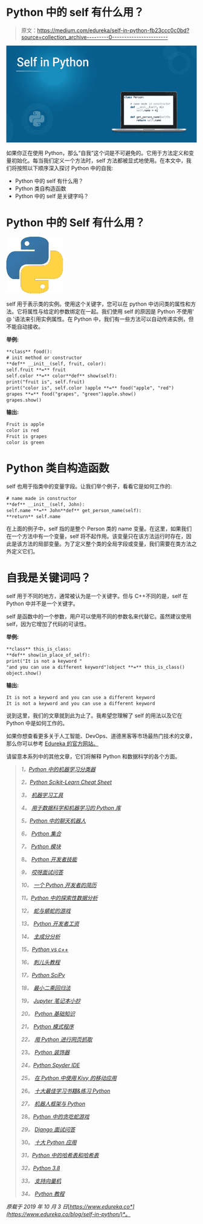 # Python 中的 self 有什么用？

> 原文：<https://medium.com/edureka/self-in-python-fb23ccc0c0bd?source=collection_archive---------0----------------------->

![](img/96ffdc1e5f79a5e27944ab335326bf82.png)

如果你正在使用 Python，那么“自我”这个词是不可避免的。它用于方法定义和变量初始化。每当我们定义一个方法时，self 方法都被显式地使用。在本文中，我们将按照以下顺序深入探讨 Python 中的自我:

*   Python 中的 self 有什么用？
*   Python 类自构造函数
*   Python 中的 self 是关键字吗？

# Python 中的 Self 有什么用？

![](img/ef203d6b2fb55045a7465d464926bd90.png)

self 用于表示类的实例。使用这个关键字，您可以在 python 中访问类的属性和方法。它将属性与给定的参数绑定在一起。我们使用 self 的原因是 Python 不使用' @ '语法来引用实例属性。在 Python 中，我们有一些方法可以自动传递实例，但不能自动接收。

**举例:**

```
**class** food():
# init method or constructor
**def** __init__(self, fruit, color):
self.fruit **=** fruit
self.color **=** color**def** show(self):
print("fruit is", self.fruit)
print("color is", self.color )apple **=** food("apple", "red")
grapes **=** food("grapes", "green")apple.show()
grapes.show()
```

**输出:**

```
Fruit is apple
color is red
Fruit is grapes
color is green
```

# Python 类自构造函数

self 也用于指类中的变量字段。让我们举个例子，看看它是如何工作的:

```
# name made in constructor
**def** __init__(self, John):
self.name **=** John**def** get_person_name(self):
**return** self.name
```

在上面的例子中，self 指的是整个 Person 类的 name 变量。在这里，如果我们在一个方法中有一个变量，self 将不起作用。该变量只在该方法运行时存在，因此是该方法的局部变量。为了定义整个类的全局字段或变量，我们需要在类方法之外定义它们。

# 自我是关键词吗？

self 用于不同的地方，通常被认为是一个关键字。但与 C++不同的是，self 在 Python 中并不是一个关键字。

self 是函数中的一个参数，用户可以使用不同的参数名来代替它。虽然建议使用 self，因为它增加了代码的可读性。

**举例:**

```
**class** this_is_class:
**def** show(in_place_of_self):
print("It is not a keyword "
"and you can use a different keyword")object **=** this_is_class()
object.show()
```

**输出:**

```
It is not a keyword and you can use a different keyword
It is not a keyword and you can use a different keyword
```

说到这里，我们的文章就到此为止了。我希望您理解了 self 的用法以及它在 Python 中是如何工作的。

如果你想查看更多关于人工智能、DevOps、道德黑客等市场最热门技术的文章，那么你可以参考 [Edureka 的官方网站。](https://www.edureka.co/blog/?utm_source=medium&utm_medium=content-link&utm_campaign=self-in-python)

请留意本系列中的其他文章，它们将解释 Python 和数据科学的各个方面。

> *1。*[*Python 中的机器学习分类器*](/edureka/machine-learning-classifier-c02fbd8400c9)
> 
> *2。*[*Python Scikit-Learn Cheat Sheet*](/edureka/python-scikit-learn-cheat-sheet-9786382be9f5)
> 
> *3。* [*机器学习工具*](/edureka/python-libraries-for-data-science-and-machine-learning-1c502744f277)
> 
> *4。* [*用于数据科学和机器学习的 Python 库*](/edureka/python-libraries-for-data-science-and-machine-learning-1c502744f277)
> 
> *5。*[*Python 中的聊天机器人*](/edureka/how-to-make-a-chatbot-in-python-b68fd390b219)
> 
> *6。* [*Python 集合*](/edureka/collections-in-python-d0bc0ed8d938)
> 
> *7。* [*Python 模块*](/edureka/python-modules-abb0145a5963)
> 
> 8。 [*Python 开发者技能*](/edureka/python-developer-skills-371583a69be1)
> 
> *9。* [*哎呀面试问答*](/edureka/oops-interview-questions-621fc922cdf4)
> 
> *10。* [*一个 Python 开发者的简历*](/edureka/python-developer-resume-ded7799b4389)
> 
> *11。*[*Python 中的探索性数据分析*](/edureka/exploratory-data-analysis-in-python-3ee69362a46e)
> 
> *12。* [*蛇与蟒蛇的游戏*](/edureka/python-turtle-module-361816449390)
> 
> *13。* [*Python 开发者工资*](/edureka/python-developer-salary-ba2eff6a502e)
> 
> *14。* [*主成分分析*](/edureka/principal-component-analysis-69d7a4babc96)
> 
> *15。*[*Python vs c++*](/edureka/python-vs-cpp-c3ffbea01eec)
> 
> *16。* [*刺儿头教程*](/edureka/scrapy-tutorial-5584517658fb)
> 
> *17。*[*Python SciPy*](/edureka/scipy-tutorial-38723361ba4b)
> 
> *18。* [*最小二乘回归法*](/edureka/least-square-regression-40b59cca8ea7)
> 
> *19。* [*Jupyter 笔记本小抄*](/edureka/jupyter-notebook-cheat-sheet-88f60d1aca7)
> 
> *20。* [*Python 基础知识*](/edureka/python-basics-f371d7fc0054)
> 
> *21。* [*Python 模式程序*](/edureka/python-pattern-programs-75e1e764a42f)
> 
> *22。* [*用 Python 进行网页抓取*](/edureka/web-scraping-with-python-d9e6506007bf)
> 
> 23。 [*Python 装饰器*](/edureka/python-decorator-tutorial-bf7b21278564)
> 
> *24。*[*Python Spyder IDE*](/edureka/spyder-ide-2a91caac4e46)
> 
> *25。* [*在 Python 中使用 Kivy 的移动应用*](/edureka/kivy-tutorial-9a0f02fe53f5)
> 
> 26。 [*十大最佳学习书籍&练习 Python*](/edureka/best-books-for-python-11137561beb7)
> 
> *27。* [*机器人框架与 Python*](/edureka/robot-framework-tutorial-f8a75ab23cfd)
> 
> 28。[*Python 中的贪吃蛇游戏*](/edureka/snake-game-with-pygame-497f1683eeaa)
> 
> *29。* [*Django 面试问答*](/edureka/django-interview-questions-a4df7bfeb7e8)
> 
> 30。 [*十大 Python 应用*](/edureka/python-applications-18b780d64f3b)
> 
> *31。*[*Python 中的哈希表和哈希表*](/edureka/hash-tables-and-hashmaps-in-python-3bd7fc1b00b4)
> 
> *32。*[*Python 3.8*](/edureka/whats-new-python-3-8-7d52cda747b)
> 
> *33。* [*支持向量机*](/edureka/support-vector-machine-in-python-539dca55c26a)
> 
> *34。* [*Python 教程*](/edureka/python-tutorial-be1b3d015745)

*原载于 2019 年 10 月 3 日*[*https://www.edureka.co*](https://www.edureka.co/blog/self-in-python/)*。*